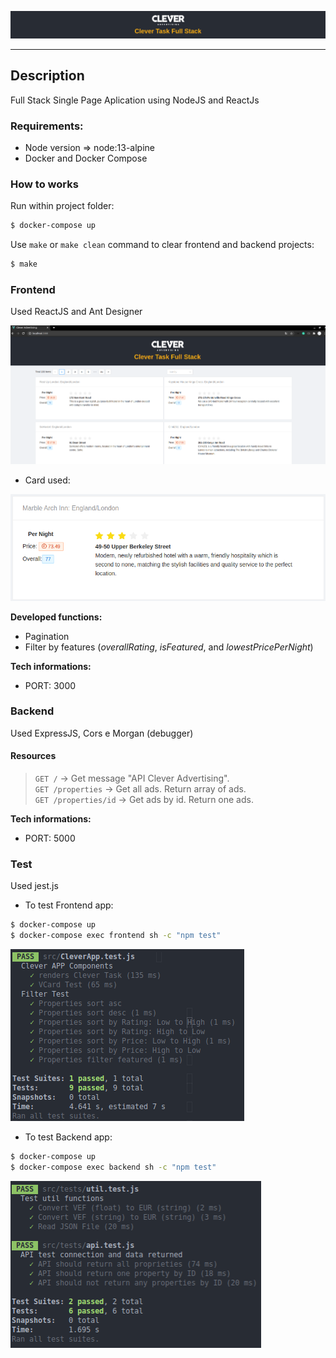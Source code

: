 ![](figures/header.png)


---

## Description
 Full Stack Single Page Aplication using NodeJS and ReactJs


 ### Requirements:
- Node version => node:13-alpine
- Docker and Docker Compose

### How to works

Run within project folder:
```bash
$ docker-compose up
```
Use `make` or `make clean` command to clear frontend and backend projects:
```bash
$ make
```
  
 ### Frontend
 Used ReactJS and Ant Designer

![](figures/clever_home.png)

- Card used:

![](figures/card.png)

**Developed functions:**
- Pagination
- Filter by features (*overallRating*, *isFeatured*, and *lowestPricePerNight*)

 **Tech informations:**

- PORT: 3000

### Backend

Used ExpressJS, Cors e Morgan (debugger)


#### Resources

> `GET /` -> Get message "API Clever Advertising".   
> `GET /properties` -> Get all ads. Return array of ads.  
> `GET /properties/id` -> Get ads by id. Return one ads.  


 **Tech informations:**
- PORT: 5000


 ### Test 

 Used jest.js


 - To test Frontend app:

```bash
$ docker-compose up
$ docker-compose exec frontend sh -c "npm test"
```

![](figures/test_frontend.png)

- To test Backend app:

```bash
$ docker-compose up
$ docker-compose exec backend sh -c "npm test"
```

![](figures/test_backend.png)

 
